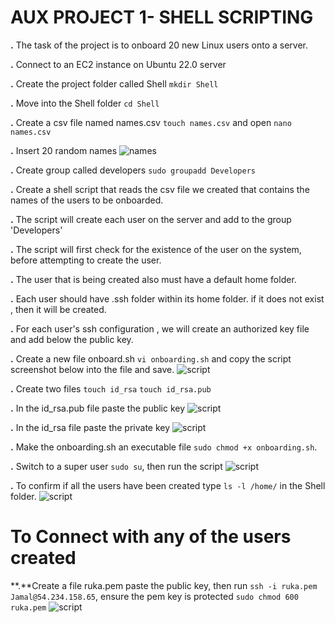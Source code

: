 # AUX PROJECT 1- SHELL SCRIPTING

**.** The task of the project is to onboard 20 new Linux users onto a server.

**.** Connect to an EC2 instance on Ubuntu 22.0 server

**.** Create the project folder called Shell `mkdir Shell`

**.** Move into the Shell folder `cd Shell`

**.** Create a csv file named names.csv `touch names.csv` and open `nano names.csv`

**.** Insert 20 random names
![names](./images/Names.PNG)

**.** Create group called developers `sudo groupadd Developers`

**.** Create a shell script that reads the csv file we created that contains the names of the users to be onboarded.

**.** The script will create each user on the server and add to the group 'Developers'

**.** The script will first check for the existence of the user on the system, before attempting to create the user.

**.** The user that is being created also must have a default home folder.

**.** Each user should have .ssh folder within its home folder. if it does not exist , then it will be created.

**.** For each user's ssh configuration , we will create an authorized key file and add below the public key.

**.** Create a new file onboard.sh `vi onboarding.sh` and copy the script screenshot below into the file and save.
![script](./images/script.PNG)

**.** Create two files `touch id_rsa`  `touch id_rsa.pub `

**.** In the id_rsa.pub file paste the public key
![script](./images/Publickey1.PNG)

**.** In the id_rsa file paste the private key
![script](./images/Privatekey.PNG)

**.** Make the onboarding.sh an executable file `sudo chmod +x onboarding.sh`.

**.** Switch to a super user `sudo su`, then run the script
![script](./images/scriptrun.PNG)

**.** To confirm if all the users have been created type `ls -l /home/` in the Shell folder.
![script](./images/Userscreated1.PNG)

# To Connect with any of the users created 
**.**Create a file ruka.pem paste the public key, then run `ssh -i ruka.pem Jamal@54.234.158.65`, ensure the pem key is protected `sudo chmod 600 ruka.pem` 
![script](./images/Jamal1.PNG)


